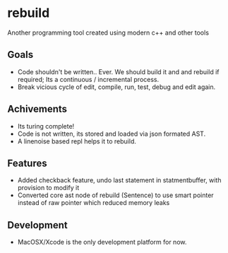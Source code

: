 # rebuild
Another programming tool created using modern c++ and other tools

Goals
------

- Code shouldn't be written.. Ever. We should build it and and rebuild if required; Its a continuous / incremental process.
- Break vicious cycle of edit, compile, run, test, debug and edit again.

Achivements
------
- Its turing complete!
- Code is not written, its stored and loaded via json formated AST.
- A linenoise based repl helps it to rebuild.

Features
------
- Added checkback feature, undo  last statement in statmentbuffer, with provision to modify it
- Converted core ast node of rebuild (Sentence) to use smart pointer instead of raw pointer which reduced memory leaks 


Development
------
- MacOSX/Xcode is the only development platform for now.






